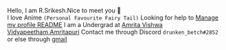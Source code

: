 Hello, I am R.Srikesh.Nice to meet you 👋 <br />
I love Anime `(Personal Favourite Fairy Tail)`
Looking for help to [Manage my profile README](https://guides.github.com/features/mastering-markdown/)
I am a Undergrad at [Amrita Vishwa Vidyapeetham,Amritapuri](https://www.amrita.edu/campus/amritapuri)
Contact me through Discord `drunken_betch#2852` or else through [gmail](srikeshravikumar@gmail.com)
